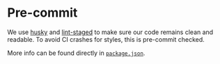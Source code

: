 # Pre-commit

We use [husky](https://typicode.github.io/husky) and [lint-staged](https://github.com/okonet/lint-staged) to make sure
our code remains clean and readable. To avoid CI crashes for styles, this is pre-commit checked.

More info can be found directly in [`package.json`](../../package.json).
